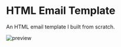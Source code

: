 # HTML Email Template
An HTML email template I built from scratch.

![preview](https://user-images.githubusercontent.com/53053677/69206772-42ba2100-0b13-11ea-9fc2-cd3f6a2105ce.jpg)
